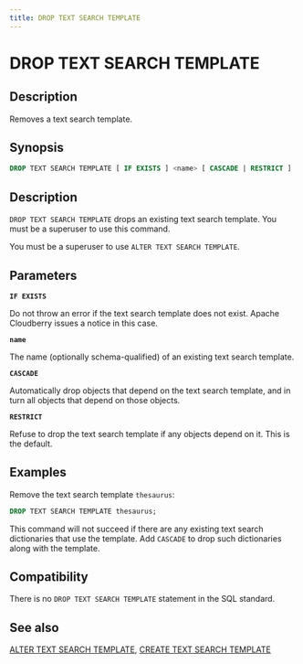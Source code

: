 ```yaml
---
title: DROP TEXT SEARCH TEMPLATE
---
```


# DROP TEXT SEARCH TEMPLATE

## Description

Removes a text search template.

## Synopsis

```sql
DROP TEXT SEARCH TEMPLATE [ IF EXISTS ] <name> [ CASCADE | RESTRICT ]
```

## Description

`DROP TEXT SEARCH TEMPLATE` drops an existing text search template. You must be a superuser to use this command.

You must be a superuser to use `ALTER TEXT SEARCH TEMPLATE`.

## Parameters

**`IF EXISTS`**

Do not throw an error if the text search template does not exist. Apache Cloudberry issues a notice in this case.

**`name`**

The name (optionally schema-qualified) of an existing text search template.

**`CASCADE`**

Automatically drop objects that depend on the text search template, and in turn all objects that depend on those objects.

**`RESTRICT`**

Refuse to drop the text search template if any objects depend on it. This is the default.

## Examples

Remove the text search template `thesaurus`:

```sql
DROP TEXT SEARCH TEMPLATE thesaurus;
```

This command will not succeed if there are any existing text search dictionaries that use the template. Add `CASCADE` to drop such dictionaries along with the template. 

## Compatibility

There is no `DROP TEXT SEARCH TEMPLATE` statement in the SQL standard.

## See also

[ALTER TEXT SEARCH TEMPLATE](/docs/sql-stmts/alter-text-search-template.md), [CREATE TEXT SEARCH TEMPLATE](/docs/sql-stmts/create-text-search-template.md)
